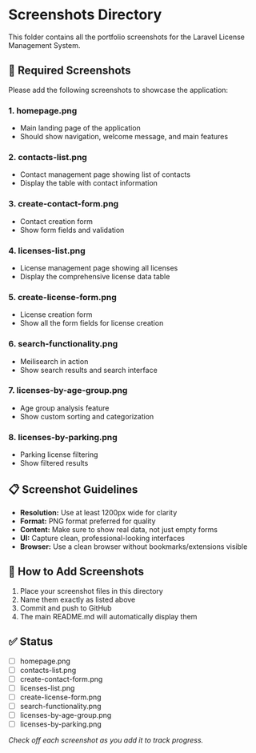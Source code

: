 # Screenshots Directory

This folder contains all the portfolio screenshots for the Laravel License Management System.

## 📸 Required Screenshots

Please add the following screenshots to showcase the application:

### 1. **homepage.png** 
- Main landing page of the application
- Should show navigation, welcome message, and main features

### 2. **contacts-list.png**
- Contact management page showing list of contacts
- Display the table with contact information

### 3. **create-contact-form.png** 
- Contact creation form
- Show form fields and validation

### 4. **licenses-list.png**
- License management page showing all licenses
- Display the comprehensive license data table

### 5. **create-license-form.png**
- License creation form
- Show all the form fields for license creation

### 6. **search-functionality.png**
- Meilisearch in action
- Show search results and search interface

### 7. **licenses-by-age-group.png**
- Age group analysis feature
- Show custom sorting and categorization

### 8. **licenses-by-parking.png**
- Parking license filtering
- Show filtered results

## 📋 Screenshot Guidelines

- **Resolution:** Use at least 1200px wide for clarity
- **Format:** PNG format preferred for quality
- **Content:** Make sure to show real data, not just empty forms
- **UI:** Capture clean, professional-looking interfaces
- **Browser:** Use a clean browser without bookmarks/extensions visible

## 🔧 How to Add Screenshots

1. Place your screenshot files in this directory
2. Name them exactly as listed above
3. Commit and push to GitHub
4. The main README.md will automatically display them

## ✅ Status

- [ ] homepage.png
- [ ] contacts-list.png  
- [ ] create-contact-form.png
- [ ] licenses-list.png
- [ ] create-license-form.png
- [ ] search-functionality.png
- [ ] licenses-by-age-group.png
- [ ] licenses-by-parking.png

*Check off each screenshot as you add it to track progress.*
